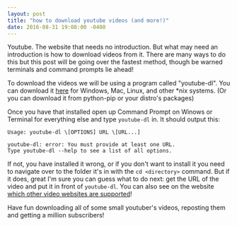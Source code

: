 ```yaml
---
layout: post
title: "how to download youtube videos (and more!)"
date: 2016-08-31 19:08:00 -0400
---
```

Youtube. The website that needs no introduction. But what may need an introduction is how to download videos from it. There are many ways to do this but this post will be going over the fastest method, though be warned terminals and command prompts lie ahead!

To download the videos we will be using a program called "youtube-dl". You can download it [here](https://rg3.github.io/youtube-dl/) for Windows, Mac, Linux, and other *nix systems. (Or you can download it from python-pip or your distro's packages)

Once you have that installed open up Command Prompt on Winows or Terminal for everything else and type `youtube-dl` in. It should output this:

~~~~
Usage: youtube-dl \[OPTIONS] URL \[URL...]

youtube-dl: error: You must provide at least one URL.
Type youtube-dl --help to see a list of all options.
~~~~

If not, you have installed it wrong, or if you don't want to install it you need to navigate over to the folder it's in with the `cd <directory>` command. But if it does, great I'm sure you can guess what to do next: get the URL of the video and put it in front of `youtube-dl`. You can also see on the website [which other video websites are supported](https://rg3.github.io/youtube-dl/supportedsites.html)!


Have fun downloading all of some small youtuber's videos, reposting them and getting a million subscribers!
